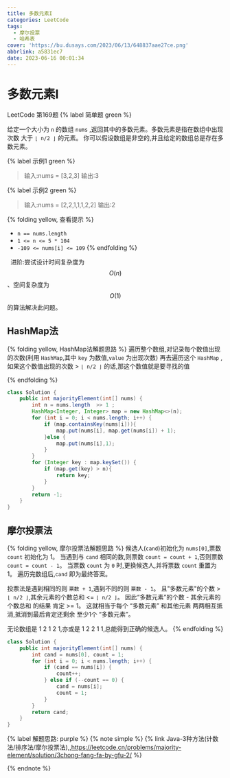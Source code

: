 ```yaml
---
title: 多数元素I
categories: LeetCode
tags:
  - 摩尔投票
  - 哈希表
cover: 'https://bu.dusays.com/2023/06/13/648837aae27ce.png'
abbrlink: a5831ec7
date: 2023-06-16 00:01:34
---
```


# 多数元素I
LeetCode 第169题 {% label 简单题 green %}

给定一个大小为 `n` 的数组 `nums` ,返回其中的多数元素。多数元素是指在数组中出现次数 大于 `⌊ n/2 ⌋` 的元素。
你可以假设数组是非空的,并且给定的数组总是存在多数元素。

{% label 示例1 green %}
> 输入:nums = [3,2,3]
> 输出:3

{% label 示例2 green %}
> 输入:nums = [2,2,1,1,1,2,2]
> 输出:2
 

{% folding yellow, 查看提示 %}
- `n == nums.length`
- `1 <= n <= 5 * 104`
- `-109 <= nums[i] <= 109`
{% endfolding %}

 
进阶:尝试设计时间复杂度为 $$O(n)$$、空间复杂度为 $$O(1)$$ 的算法解决此问题。

## HashMap法
{% folding yellow, HashMap法解题思路 %}
遍历整个数组,对记录每个数值出现的次数(利用 `HashMap`,其中 `key` 为数值,`value` 为出现次数)
再去遍历这个 `HashMap` ,如果这个数值出现的次数 > `⌊ n/2 ⌋` 的话,那这个数值就是要寻找的值

{% endfolding %}
```java
class Solution {
    public int majorityElement(int[] nums) {
        int n = nums.length  >> 1 ;
        HashMap<Integer, Integer> map = new HashMap<>(n);
        for (int i = 0; i < nums.length; i++) {
            if (map.containsKey(nums[i])){
                map.put(nums[i], map.get(nums[i]) + 1);
            }else {
                map.put(nums[i],1);
            }
        }
        for (Integer key : map.keySet()) {
            if (map.get(key) > n){
                return key;
            }
        }
        return -1;
    }
}
```

## 摩尔投票法
{% folding yellow, 摩尔投票法解题思路 %}
候选人(`cand`)初始化为 `nums[0]`,票数 `count` 初始化为 1。
当遇到与 `cand` 相同的数,则票数 `count = count + 1`,否则票数 `count = count - 1`。
当票数 `count` 为 `0` 时,更换候选人,并将票数 `count` 重置为 1。
遍历完数组后,`cand` 即为最终答案。

投票法是遇到相同的则 `票数 + 1`,遇到不同的则 `票数 - 1`。
且"多数元素"的个数 > `⌊ n/2 ⌋`,其余元素的个数总和 <= `⌊ n/2 ⌋`。
因此“多数元素”的个数 - 其余元素的个数总和 的结果 肯定 >= 1。
这就相当于每个 “多数元素” 和其他元素 两两相互抵消,抵消到最后肯定还剩余 至少1个 “多数元素”。

无论数组是 1 2 1 2 1,亦或是 1 2 2 1 1,总能得到正确的候选人。
{% endfolding %}

```java
class Solution {
    public int majorityElement(int[] nums) {
        int cand = nums[0], count = 1;
        for (int i = 0; i < nums.length; i++) {
            if (cand == nums[i]) {
                count++;
            } else if (--count == 0) {
                cand = nums[i];
                count = 1;
            }
        }
        return cand;
    }
}
```


{% label 解题思路: purple %}
{% note simple %}
    {% link Java-3种方法(计数法/排序法/摩尔投票法),,https://leetcode.cn/problems/majority-element/solution/3chong-fang-fa-by-gfu-2/ %}

{% endnote %}